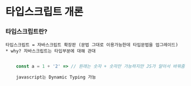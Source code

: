 # 타입스크립트 개론

### 타입스크립트란?

    타입스크립트 = 자바스크립트 확장판 (문법 그대로 이용가능한데 타입문법을 업그레이드)
    * why? 자바스크립트는 타입부분에 대해 관대

```javascript

    const a = 1 + '2' => // 원래는 숫자 + 숫자만 가능하지만 JS가 알아서 바꿔줌
    
    javascript는 Dynamic Typing 가능